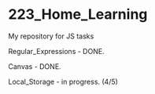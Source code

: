 # 223_Home_Learning
My repository for JS tasks

Regular_Expressions - DONE.

Canvas - DONE. 

Local_Storage - in progress. (4/5)
